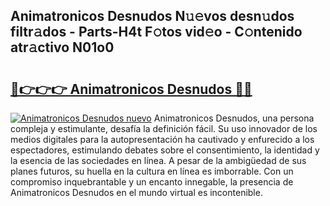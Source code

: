## Animatronicos Desnudos N𝚞𝚎vos desn𝚞dos filtr𝚊dos - Parts-H4t F𝚘tos vid𝚎o - C𝚘ntenido atr𝚊ctivo N01o0

# <h2><a href="http://mb06yr.tromn.icu/?c=Animatronicos+Desnudos">🔗👉👉👉 Animatronicos Desnudos 🔗🔗</a></h2>

[![Animatronicos Desnudos nuevo](https://i.imgur.com/pEAQMta.gif)](http://mb06yr.tromn.icu/?c=Animatronicos+Desnudos)
Animatronicos Desnudos, una persona compleja y estimulante, desafía la definición fácil. Su uso innovador de los medios digitales para la autopresentación ha cautivado y enfurecido a los espectadores, estimulando debates sobre el consentimiento, la identidad y la esencia de las sociedades en línea. A pesar de la ambigüedad de sus planes futuros, su huella en la cultura en línea es imborrable. Con un compromiso inquebrantable y un encanto innegable, la presencia de Animatronicos Desnudos en el mundo virtual es incontenible.
